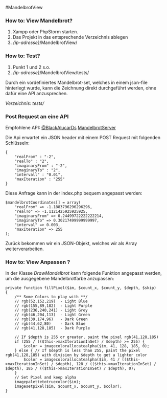 #MandelbrotView

### How to: View Mandelbrot?

1. Xampp oder PhpStorm starten. 
2. Das Projekt in das entsprechende Verzeichnis ablegen
3. *{ip-adresse}*/MandelbrotView/ 

### How to: Test?

1. Punkt 1 und 2 s.o.
2. *{ip-adresse}*/MandelbrotView/tests/

Durch ein vordefiniertes Mandelbrot-set, welches in einem json-file hinterlegt wurde, kann die Zeichnung
direkt durchgeführt werden, ohne dafür eine API anzusprechen.

*Verzeichnis: tests/*

### Post Request an eine API

Empfohlene API: [@BlackAlucarDs](https://github.com/BlackAlucarD/) [MandelbrotServer](https://github.com/BlackAlucarD/MandelBrotServer)

Die Api erwartet ein JSON header mit einem POST Request mit folgenden Schlüsseln:

```
{
    "realFrom" : "-2",
    "realTo" : "2",
    "imaginaryFrom" : "-2",
    "imaginaryTo" : "2",
    "intervall" : "0.01",
    "maxIteration" : "255"
}
```

Diese Anfrage kann in der index.php bequem angepasst werden:

``` 
$mandelbrotCoordinates[] = array(
    "realFrom" => -1.1883796296296296,
    "realTo" => -1.1121425925925925,
    "imaginaryFrom" => 0.24499722222222214,
    "imaginaryTo" => 0.30217499999999997,
    "interval" => 0.003,
    "maxIteration" => 255
);
```

Zurück bekommen wir ein JSON-Objekt, welches wir als Array weiterverarbeiten.

### How to: View Anpassen ?

In der Klasse *DrawMandelbrot* kann folgende Funktion angepasst werden, um die ausgegebene Mandelbrotfarbe anzupassen:
```
private function fillPixel($im, $count_x, $count_y, $depth, $skip)
{
    /** Some Colors to play with **/
    // rgb(52,152,219)  - Light Blue
    // rgb(155,89,182)  - Light Purple
    // rgb(236,240,241) - Light Grey
    // rgb(46,204,113)  - Light Green
    // rgb(39,174,96)   - Dark Green
    // rgb(44,62,80)    - Dark Blue
    // rgb(41,128,185)  - Dark Purple

    // If $depth is 255 or greater, paint the pixel rgb(41,128,185)
    if (255 / (($this->maxIterationInSet) / $depth) >= 255) {
        $color = imagecolorallocatealpha($im, 41, 128, 185, 0);
    } else { // If $depth is less than 255, paint the pixel rgb(41,128,185) with division by $depth to get a lighter color
        $color = imagecolorallocatealpha($im, 41 / (($this->maxIterationInSet) / $depth), 128 / (($this->maxIterationInSet) / $depth), 185 / (($this->maxIterationInSet) / $depth), 0);
    }
    // Set Pixel and keep alpha
    imagepalettetotruecolor($im);
    imagesetpixel($im, $count_x, $count_y, $color);
}
```
